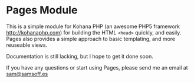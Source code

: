 # Pages Module

This is a simple module for Kohana PHP (an awesome PHP5 framework http://kohanaphp.com) for building the HTML `<head>` quickly, and easily. Pages also provides a simple approach to basic templating, and more reuseable views.

Documentation is still lacking, but I hope to get it done soon.

If you have any questions or start using Pages, please send me an email at sam@samsoff.es
